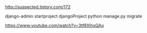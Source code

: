 http://suspected.tistory.com/172

django-admin startproject djangoProject
python manage.py migrate

https://www.youtube.com/watch?v=3tf8XlhsQAo
